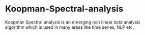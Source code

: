 # Koopman-Spectral-analysis
Koopman Spectral analysis is an emerging non linear data analysis algorithm which is used in many areas like time series, NLP etc.
